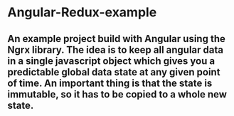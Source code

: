 # Angular-Redux-example
## An example project build with Angular using the Ngrx library. The idea is to keep all angular data in a single javascript object which gives you a predictable global data state at any given point of time. An important thing is that the state is immutable, so it has to be copied to a whole new state.

